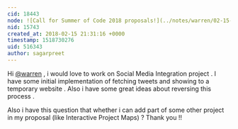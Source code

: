 ```yaml
---
cid: 18443
node: ![Call for Summer of Code 2018 proposals!](../notes/warren/02-15-2018/call-for-summer-of-code-2018-proposals)
nid: 15743
created_at: 2018-02-15 21:31:16 +0000
timestamp: 1518730276
uid: 516343
author: sagarpreet
---
```


Hi [@warren](/profile/warren) , i would love to work on Social Media Integration project . I have some initial implementation of fetching tweets and showing to a temporary website . Also i have some great ideas about reversing this process . 

Also i have this question that whether i can add part of some other project in my proposal (like Interactive Project Maps) ? Thank you !!